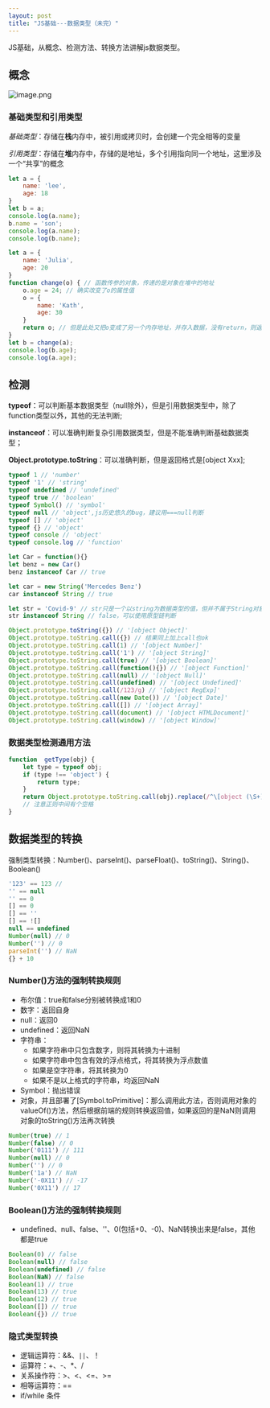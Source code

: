 ```yaml
---
layout: post
title: "JS基础---数据类型（未完）"
---
```


JS基础，从概念、检测方法、转换方法讲解js数据类型。

## 概念

![image.png](../../../images/js1.png)

### 基础类型和引用类型

*基础类型*：存储在**栈**内存中，被引用或拷贝时，会创建一个完全相等的变量

*引用类型*：存储在**堆**内存中，存储的是地址，多个引用指向同一个地址，这里涉及一个“共享”的概念

```javascript
let a = {
    name: 'lee',
    age: 18
}
let b = a;
console.log(a.name);
b.name = 'son';
console.log(a.name);
console.log(b.name);
```

```javascript
let a = {
    name: 'Julia',
    age: 20
}
function change(o) { // 函数传参的对象，传递的是对象在堆中的地址
    o.age = 24; // 确实改变了o的属性值
    o = {
        name: 'Kath',
        age: 30
    }
    return o; // 但是此处又把o变成了另一个内存地址，并存入数据，没有return，则返回一个undefined
}
let b = change(a);
console.log(b.age);
console.log(a.age);
```

## 检测

**typeof**：可以判断基本数据类型（null除外），但是引用数据类型中，除了function类型以外，其他的无法判断;

**instanceof**：可以准确判断复杂引用数据类型，但是不能准确判断基础数据类型；

**Object.prototype.toString**：可以准确判断，但是返回格式是[object Xxx];

```javascript
typeof 1 // 'number'
typeof '1' // 'string'
typeof undefined // 'undefined'
typeof true // 'boolean'
typeof Symbol() // 'symbol'
typeof null // 'object',js历史悠久的bug，建议用===null判断
typeof [] // 'object'
typeof {} // 'object'
typeof console // 'object'
typeof console.log // 'function'
```

```javascript
let Car = function(){}
let benz = new Car()
benz instanceof Car // true

let car = new String('Mercedes Benz')
car instanceof String // true

let str = 'Covid-9' // str只是一个以string为数据类型的值，但并不属于String对象的实例
str instanceof String // false，可以使用原型链判断
```

```javascript
Object.prototype.toString({}) // '[object Object]'
Object.prototype.toString.call({}) // 结果同上加上call也ok
Object.prototype.toString.call(1) // '[object Number]'
Object.prototype.toString.call('1') // '[object String]'
Object.prototype.toString.call(true) // '[object Boolean]'
Object.prototype.toString.call(function(){}) // '[object Function]'
Object.prototype.toString.call(null) // '[object Null]'
Object.prototype.toString.call(undefined) // '[object Undefined]'
Object.prototype.toString.call(/123/g) // '[object RegExp]'
Object.prototype.toString.call(new Date()) // '[object Date]'
Object.prototype.toString.call([]) // '[object Array]'
Object.prototype.toString.call(document) // '[object HTMLDocument]'
Object.prototype.toString.call(window) // '[object Window]'
```

### 数据类型检测通用方法
```javascript
function  getType(obj) {
    let type = typeof obj;
    if (type !== 'object') {
        return type;
    }
    return Object.prototype.toString.call(obj).replace(/^\[object (\S+)\]$/, '$1')
    // 注意正则中间有个空格
}
```

## 数据类型的转换

强制类型转换：Number()、parseInt()、parseFloat()、toString()、String()、Boolean()

```javascript
'123' == 123 // 
'' == null
'' == 0
[] == 0
[] == ''
[] == ![]
null == undefined
Number(null) // 0
Number('') // 0
parseInt('') // NaN
{} + 10
```

### Number()方法的强制转换规则
* 布尔值：true和false分别被转换成1和0
* 数字：返回自身
* null：返回0
* undefined：返回NaN
* 字符串：
    + 如果字符串中只包含数字，则将其转换为十进制
    + 如果字符串中包含有效的浮点格式，将其转换为浮点数值
    + 如果是空字符串，将其转换为0
    + 如果不是以上格式的字符串，均返回NaN
* Symbol：抛出错误
* 对象，并且部署了[Symbol.toPrimitive]：那么调用此方法，否则调用对象的valueOf()方法，然后根据前端的规则转换返回值，如果返回的是NaN则调用对象的toString()方法再次转换

```javascript
Number(true) // 1
Number(false) // 0
Number('0111') // 111
Number(null) // 0
Number('') // 0
Number('1a') // NaN
Number('-0X11') // -17
Number('0X11') // 17
```

### Boolean()方法的强制转换规则
* undefined、null、false、''、0(包括+0、-0)、NaN转换出来是false，其他都是true

```javascript
Boolean(0) // false
Boolean(null) // false
Boolean(undefined) // false
Boolean(NaN) // false
Boolean(1) // true
Boolean(13) // true
Boolean(12) // true
Boolean([]) // true
Boolean({}) // true
```

### 隐式类型转换
* 逻辑运算符：&&、```||```、！
* 运算符：+、-、*、/
* 关系操作符：>、<、<=、>=
* 相等运算符：==
* if/while 条件